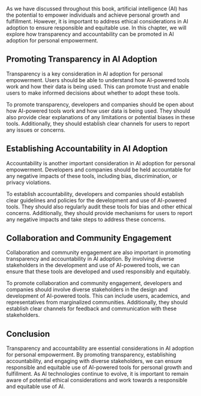 
As we have discussed throughout this book, artificial intelligence (AI) has the potential to empower individuals and achieve personal growth and fulfillment. However, it is important to address ethical considerations in AI adoption to ensure responsible and equitable use. In this chapter, we will explore how transparency and accountability can be promoted in AI adoption for personal empowerment.

Promoting Transparency in AI Adoption
-------------------------------------

Transparency is a key consideration in AI adoption for personal empowerment. Users should be able to understand how AI-powered tools work and how their data is being used. This can promote trust and enable users to make informed decisions about whether to adopt these tools.

To promote transparency, developers and companies should be open about how AI-powered tools work and how user data is being used. They should also provide clear explanations of any limitations or potential biases in these tools. Additionally, they should establish clear channels for users to report any issues or concerns.

Establishing Accountability in AI Adoption
------------------------------------------

Accountability is another important consideration in AI adoption for personal empowerment. Developers and companies should be held accountable for any negative impacts of these tools, including bias, discrimination, or privacy violations.

To establish accountability, developers and companies should establish clear guidelines and policies for the development and use of AI-powered tools. They should also regularly audit these tools for bias and other ethical concerns. Additionally, they should provide mechanisms for users to report any negative impacts and take steps to address these concerns.

Collaboration and Community Engagement
--------------------------------------

Collaboration and community engagement are also important in promoting transparency and accountability in AI adoption. By involving diverse stakeholders in the development and use of AI-powered tools, we can ensure that these tools are developed and used responsibly and equitably.

To promote collaboration and community engagement, developers and companies should involve diverse stakeholders in the design and development of AI-powered tools. This can include users, academics, and representatives from marginalized communities. Additionally, they should establish clear channels for feedback and communication with these stakeholders.

Conclusion
----------

Transparency and accountability are essential considerations in AI adoption for personal empowerment. By promoting transparency, establishing accountability, and engaging with diverse stakeholders, we can ensure responsible and equitable use of AI-powered tools for personal growth and fulfillment. As AI technologies continue to evolve, it is important to remain aware of potential ethical considerations and work towards a responsible and equitable use of AI.
